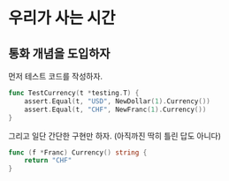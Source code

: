 # 우리가 사는 시간

## 통화 개념을 도입하자

먼저 테스트 코드를 작성하자.

```go
func TestCurrency(t *testing.T) {
	assert.Equal(t, "USD", NewDollar(1).Currency())
	assert.Equal(t, "CHF", NewFranc(1).Currency())
}
```

그리고 일단 간단한 구현만 하자. (아직까진 딱히 틀린 답도 아니다)

```go
func (f *Franc) Currency() string {
	return "CHF"
}
```